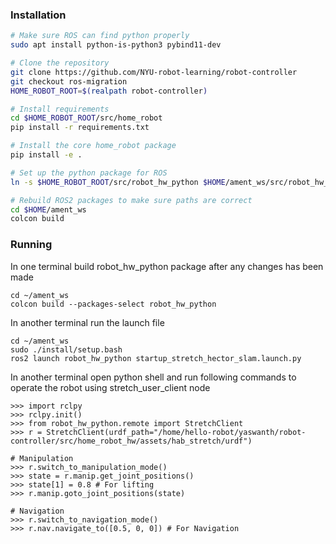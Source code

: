 ### Installation

```sh
# Make sure ROS can find python properly
sudo apt install python-is-python3 pybind11-dev

# Clone the repository
git clone https://github.com/NYU-robot-learning/robot-controller
git checkout ros-migration
HOME_ROBOT_ROOT=$(realpath robot-controller)

# Install requirements
cd $HOME_ROBOT_ROOT/src/home_robot
pip install -r requirements.txt

# Install the core home_robot package
pip install -e .

# Set up the python package for ROS
ln -s $HOME_ROBOT_ROOT/src/robot_hw_python $HOME/ament_ws/src/robot_hw_python

# Rebuild ROS2 packages to make sure paths are correct
cd $HOME/ament_ws
colcon build
```

### Running

In one terminal build robot_hw_python package after any changes has been made
```
cd ~/ament_ws
colcon build --packages-select robot_hw_python
```

In another terminal run the launch file
```
cd ~/ament_ws
sudo ./install/setup.bash
ros2 launch robot_hw_python startup_stretch_hector_slam.launch.py
```

In another terminal open python shell and run following commands to operate the robot using stretch_user_client node
```
>>> import rclpy
>>> rclpy.init()
>>> from robot_hw_python.remote import StretchClient
>>> r = StretchClient(urdf_path="/home/hello-robot/yaswanth/robot-controller/src/home_robot_hw/assets/hab_stretch/urdf")

# Manipulation
>>> r.switch_to_manipulation_mode()
>>> state = r.manip.get_joint_positions()
>>> state[1] = 0.8 # For lifting
>>> r.manip.goto_joint_positions(state)

# Navigation
>>> r.switch_to_navigation_mode()
>>> r.nav.navigate_to([0.5, 0, 0]) # For Navigation
```